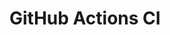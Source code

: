 # GitHub Actions CI




































































































































































































































































































































































































































































































































































































































































































































































































































































































































































































































































































































































































































































































































































































































































































































































































































































































































































